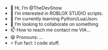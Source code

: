 - 👋 Hi, I’m @TheDevSnow
- 👀 I’m interested in ROBLOX STUDIO scripts.
- 🌱 I’m currently learning Python/Lua/Json.
- 💞️ I’m looking to collaborate on something
- 📫 How to reach me contact me VIA...
- 😄 Pronouns: ... 
- ⚡ Fun fact: I code stuff.

<!---
TheDevSnow/TheDevSnow is a ✨ special ✨ repository because its `README.md` (this file) appears on your GitHub profile.
You can click the Preview link to take a look at your changes.
--->
